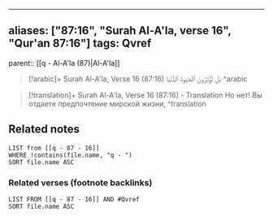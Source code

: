 
---
aliases: ["87:16", "Surah Al-A'la, verse 16", "Qur'an 87:16"]
tags: Qvref
---

parent:: [[q - Al-A'la (87)|Al-A'la]]

> [!arabic]+ Surah Al-A'la, Verse 16 (87:16)
> <span class="quran-arabic">بَلْ تُؤْثِرُونَ ٱلْحَيَوٰةَ ٱلدُّنْيَا</span>
^arabic

> [!translation]+ Surah Al-A'la, Verse 16 (87:16) - Translation
> Но нет! Вы отдаете предпочтение мирской жизни,
^translation



## Related notes
```dataview
LIST from [[q - 87 - 16]]
WHERE !contains(file.name, "q - ")
SORT file.name ASC
```

### Related verses (footnote backlinks)
```dataview
LIST FROM [[q - 87 - 16]] AND #Qvref
SORT file.name ASC
```

